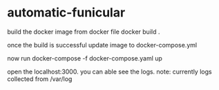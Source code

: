 # automatic-funicular
build the docker image from docker file
docker build .

once the build is successful update image to docker-compose.yml

now run 
docker-compose -f docker-compose.yaml up

open the localhost:3000. you can able see the logs.
note: currently logs collected from /var/log

